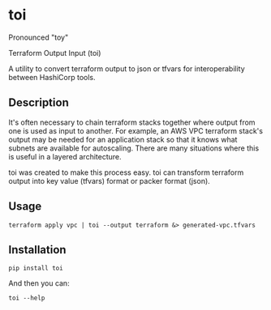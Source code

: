 # toi

Pronounced "toy" 

Terraform Output Input (toi)

A utility to convert terraform output to json or tfvars for interoperability between HashiCorp tools.

## Description

It's often necessary to chain terraform stacks together where output from one is used as input to another. For example, an AWS VPC terraform stack's output may be needed for an application stack so that it knows what subnets are available for autoscaling. There are many situations where this is useful in a layered architecture. 

toi was created to make this process easy. toi can transform terraform output into key value (tfvars) format or packer format (json).

## Usage

`terraform apply vpc | toi --output terraform &> generated-vpc.tfvars`

## Installation

`pip install toi`

And then you can:

`toi --help`
